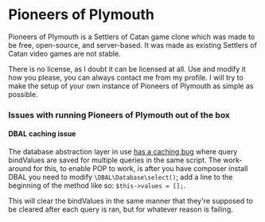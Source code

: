 # Pioneers of Plymouth
Pioneers of Plymouth is a Settlers of Catan game clone which was made to
be free, open-source, and server-based.
It was made as existing Settlers of Catan video games are not stable.

There is no license, as I doubt it can be licensed at all. Use and
modify it how you please, you can always contact me from my profile.
I will try to make the setup of your own instance of Pioneers of Plymouth
as simple as possible.

### Issues with running Pioneers of Plymouth out of the box

#### DBAL caching issue

The database abstraction layer in use
[has a caching bug](https://github.com/AdamB7586/pdo-dbal/issues/14)
where query bindValues are saved for multiple queries in the same
script. The work-around for this, to enable POP to work, is after you
have composer install DBAL you need to modify `\DBAL\Database\select()`;
add a line to the beginning of the method like so: `$this->values = [];`.

This will clear the bindValues in the same manner that they're supposed
to be cleared after each query is ran, but for whatever reason is failing.